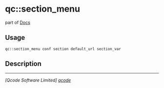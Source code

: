 qc::section_menu
================

part of [Docs](../index.md)

Usage
-----
`qc::section_menu conf section default_url section_var`

Description
-----------


----------------------------------
*[Qcode Software Limited] [qcode]*

[qcode]: http://www.qcode.co.uk "Qcode Software"